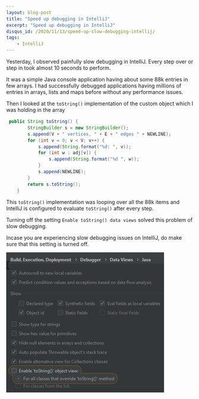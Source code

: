 ```yaml
---
layout: blog-post
title: "Speed up debugging in IntelliJ"
excerpt: "Speed up debugging in IntelliJ"
disqus_id: /2020/11/13/speed-up-slow-debugging-intellij/
tags:
    - IntelliJ
---
```


Yesterday, I observed painfully slow debugging in IntelliJ. Every step over or
step in took almost 10 seconds to perform.

It was a simple Java console application having about some 88k entries in
few arrays. I had successfully debugged applications having millions of entries
in arrays, lists and maps before without any performance issues.

Then I looked at the `toString()` implementation of the custom object which I
was holding in the array


```java
 public String toString() {
        StringBuilder s = new StringBuilder();
        s.append(V + " vertices, " + E + " edges " + NEWLINE);
        for (int v = 0; v < V; v++) {
            s.append(String.format("%d: ", v));
            for (int w : adj[v]) {
                s.append(String.format("%d ", w));
            }
            s.append(NEWLINE);
        }
        return s.toString();
    }
```

This `toString()` implementation was looping over all the 88k items and IntelliJ
is configured to evaluate `toString()` after every step.

Turning off the setting `Enable toString() data views` solved this problem of
slow debugging.

Incase you are experiencing slow debugging issues on IntelliJ, do make sure that
this setting is turned off.

<img src='/images/Blog/screenshot67.jpg'  />